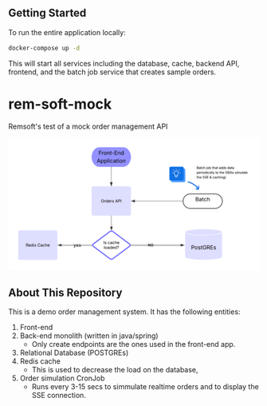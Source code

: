 ## Getting Started

To run the entire application locally:

```bash
docker-compose up -d
```

This will start all services including the database, cache, backend API, frontend, and the batch job service that creates sample orders.


# rem-soft-mock
Remsoft's test of a mock order management API 

![Architecture Diagram](images/architecture.png)

## About This Repository

This is a demo  order management system.
It has the following entities: 

1. Front-end
2. Back-end monolith (written in java/spring)
    - Only create endpoints are the ones used in the front-end app. 
3. Relational Database (POSTGREs)
4. Redis cache
    - This is used to decrease the load on the database, 
5. Order simulation CronJob
    - Runs every 3-15 secs to simmulate realtime orders and to display the SSE connection. 


